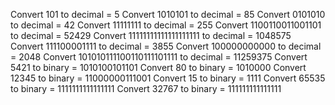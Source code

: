 Convert 101 to decimal = 5
Convert 1010101 to decimal = 85
Convert 0101010 to decimal = 42
Convert 11111111 to decimal = 255
Convert 1100110011001101 to decimal = 52429
Convert 11111111111111111111 to decimal = 1048575
Convert 111100001111 to decimal = 3855
Convert 100000000000 to decimal = 2048
Convert 101010111100110111101111 to decimal = 11259375
Convert 5421 to binary = 1010100101101
Convert 80 to binary = 1010000
Convert 12345 to binary = 11000000111001
Convert 15 to binary = 1111
Convert 65535 to binary = 1111111111111111
Convert 32767 to binary = 111111111111111